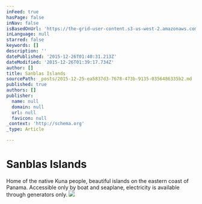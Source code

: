 ```yaml
---
inFeed: true
hasPage: false
inNav: false
isBasedOnUrl: 'https://the-grid-user-content.s3-us-west-2.amazonaws.com/5b5fbc9f-cfb2-401b-8747-1cb0f6738764.png'
inLanguage: null
starred: false
keywords: []
description: ''
datePublished: '2015-12-26T01:40:31.213Z'
dateModified: '2015-12-26T01:39:17.734Z'
author: []
title: Sanblas Islands
sourcePath: _posts/2015-12-25-ea5837d3-7678-473b-9135-0356486335b2.md
published: true
authors: []
publisher:
  name: null
  domain: null
  url: null
  favicon: null
_context: 'http://schema.org'
_type: Article

---
```

# Sanblas Islands

Home of the native Kuna people, beautiful islands on the eastern coast of Panama. Accessible only by boat and seaplane, electricity is available through generators only.
![](https://the-grid-user-content.s3-us-west-2.amazonaws.com/5b5fbc9f-cfb2-401b-8747-1cb0f6738764.png)